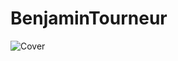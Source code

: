 # BenjaminTourneur



![Cover](https://https://github.com/Frutios/BenjaminTourneur/blob/main/BenjaminTourneur.png)


